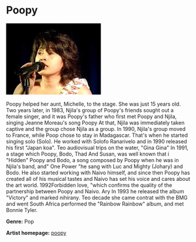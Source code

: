 # Poopy

![poopy's picture](poopy.jpg)

Poopy helped her aunt, Michelle, to the stage. She was just 15 years old. Two years later, in 1983, Njila's group of Poopy's friends sought out a female singer, and it was Poopy's father who first met Poopy and Njila, singing Jeanne Moreau's song Poopy At that, Njila was immediately taken captive and the group chose Njila as a group. In 1990, Njila's group moved to France, while Poop chose to stay in Madagascar. That's when he started singing solo (Solo). He worked with Solofo Ranarivelo and in 1990 released his first "Japan koa". Teo audiovisual trips on the water, "Gina Gina" In 1991, a stage which Poopy, Bodo, Thad And Susan, was well known that i "Hidden" Poopy and Bodo, a song composed by Poopy when he was in Njila's band, and" One Power "he sang with Luc and Mighty (Johary) and Bodo. He also started working with Naivo himself, and since then Poopy has created all of his musical tastes and Naivo has set his voice and cares about the art world. 1992Forbidden love, "which confirms the quality of the partnership between Poopy and Naivo. Ary In 1993 he released the album "Victory" and marked nihirany. Teo decade she came contrat with the BMG and went South Africa performed the "Rainbow Rainbow" album, and met Bonnie Tyler.

**Genre:** Pop

**Artist homepage:** [poopy](https://mg.wikipedia.org/wiki/Poopy)
